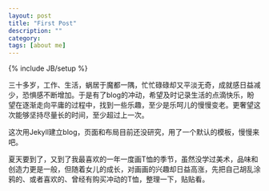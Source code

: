 ```yaml
---
layout: post
title: "First Post"
description: ""
category: 
tags: [about me]
---
```

{% include JB/setup %}


三十多岁，工作、生活，蜗居于魔都一隅，忙忙碌碌却又平淡无奇，成就感日益减少，恐惧感不断增加。于是有了blog的冲动，希望及时记录生活的点滴快乐，盼望在逐渐走向平庸的过程中，找到一些乐趣，至少是乐呵儿的慢慢变老。更奢望这次能够坚持尽量长的时间，至少超过上一次。

这次用Jekyll建立blog，页面和布局目前还没研究，用了一个默认的模板，慢慢来吧。

夏天要到了，又到了我最喜欢的一年一度画T恤的季节，虽然没学过美术，品味和创造力更是一般，但随着女儿的成长，对画画的兴趣却日益高涨，先把自己胡乱涂鸦的、或者喜欢的、曾经有购买冲动的T恤，整理一下，贴贴看。